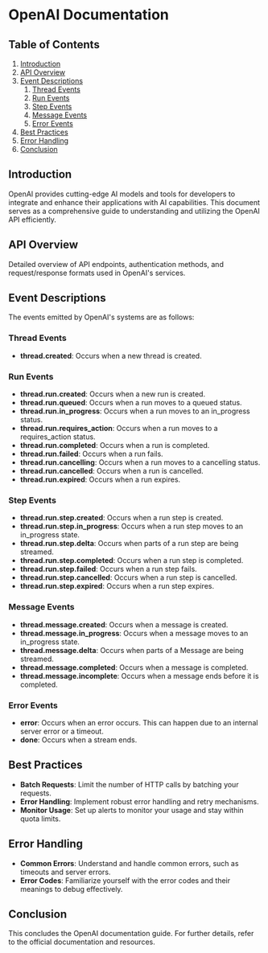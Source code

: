 # OpenAI Documentation

## Table of Contents
1. [Introduction](#introduction)
2. [API Overview](#api-overview)
3. [Event Descriptions](#event-descriptions)
   1. [Thread Events](#thread-events)
   2. [Run Events](#run-events)
   3. [Step Events](#step-events)
   4. [Message Events](#message-events)
   5. [Error Events](#error-events)
4. [Best Practices](#best-practices)
5. [Error Handling](#error-handling)
6. [Conclusion](#conclusion)

## Introduction
OpenAI provides cutting-edge AI models and tools for developers to integrate and enhance their applications with AI
capabilities. This document serves as a comprehensive guide to understanding and utilizing the OpenAI API efficiently.

## API Overview
Detailed overview of API endpoints, authentication methods, and request/response formats used in OpenAI's services.

## Event Descriptions
The events emitted by OpenAI's systems are as follows:

### Thread Events
- **thread.created**: Occurs when a new thread is created.

### Run Events
- **thread.run.created**: Occurs when a new run is created.
- **thread.run.queued**: Occurs when a run moves to a queued status.
- **thread.run.in_progress**: Occurs when a run moves to an in_progress status.
- **thread.run.requires_action**: Occurs when a run moves to a requires_action status.
- **thread.run.completed**: Occurs when a run is completed.
- **thread.run.failed**: Occurs when a run fails.
- **thread.run.cancelling**: Occurs when a run moves to a cancelling status.
- **thread.run.cancelled**: Occurs when a run is cancelled.
- **thread.run.expired**: Occurs when a run expires.

### Step Events
- **thread.run.step.created**: Occurs when a run step is created.
- **thread.run.step.in_progress**: Occurs when a run step moves to an in_progress state.
- **thread.run.step.delta**: Occurs when parts of a run step are being streamed.
- **thread.run.step.completed**: Occurs when a run step is completed.
- **thread.run.step.failed**: Occurs when a run step fails.
- **thread.run.step.cancelled**: Occurs when a run step is cancelled.
- **thread.run.step.expired**: Occurs when a run step expires.

### Message Events
- **thread.message.created**: Occurs when a message is created.
- **thread.message.in_progress**: Occurs when a message moves to an in_progress state.
- **thread.message.delta**: Occurs when parts of a Message are being streamed.
- **thread.message.completed**: Occurs when a message is completed.
- **thread.message.incomplete**: Occurs when a message ends before it is completed.

### Error Events
- **error**: Occurs when an error occurs. This can happen due to an internal server error or a timeout.
- **done**: Occurs when a stream ends.

## Best Practices
- **Batch Requests**: Limit the number of HTTP calls by batching your requests.
- **Error Handling**: Implement robust error handling and retry mechanisms.
- **Monitor Usage**: Set up alerts to monitor your usage and stay within quota limits.

## Error Handling
- **Common Errors**: Understand and handle common errors, such as timeouts and server errors.
- **Error Codes**: Familiarize yourself with the error codes and their meanings to debug effectively.

## Conclusion
This concludes the OpenAI documentation guide. For further details, refer to the official documentation and resources.
